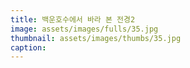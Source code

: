 ```yaml
---
title: 백운호수에서 바라 본 전경2
image: assets/images/fulls/35.jpg
thumbnail: assets/images/thumbs/35.jpg
caption: 
---
```

